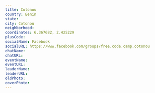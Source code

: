 ```yaml
---
title: Cotonou
country: Benin
state: 
city: Cotonou
neighborhood: 
coordinates: 6.367682, 2.425229
plusCode:
socialName: Facebook
socialURL: https://www.facebook.com/groups/free.code.camp.cotonou
chatName:
chatURL:
eventName:
eventURL:
leaderName:
leaderURL:
oldPhoto: 
coverPhoto:
---
```

